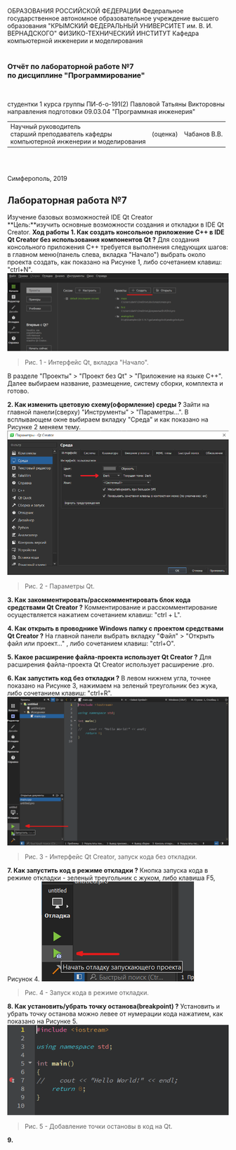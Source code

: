 ОБРАЗОВАНИЯ РОССИЙСКОЙ ФЕДЕРАЦИИ
Федеральное государственное автономное образовательное учреждение высшего образования
"КРЫМСКИЙ ФЕДЕРАЛЬНЫЙ УНИВЕРСИТЕТ им. В. И. ВЕРНАДСКОГО"
ФИЗИКО-ТЕХНИЧЕСКИЙ ИНСТИТУТ
Кафедра компьютерной инженерии и моделирования
<br/><br/>

### Отчёт по лабораторной работе №7<br/> по дисциплине "Программирование"
<br/>

студентки 1 курса группы ПИ-б-о-191(2)
Павловой Татьяны Викторовны
направления подготовки 09.03.04 "Программная инженерия"
<br/>

<table>
<tr><td>Научный руководитель<br/> старший преподаватель кафедры<br/> компьютерной инженерии и моделирования</td>
<td>(оценка)</td>
<td>Чабанов В.В.</td>
</tr>
</table>
<br/><br/>

Симферополь, 2019
## Лабораторная работа №7
Изучение базовых возможностей IDE Qt Creator</br>
**Цель:**изучить основные возможности создания и откладки в IDE Qt Creator.
**Ход работы**
**1. Как создать консольное приложение C++ в IDE Qt Creator без использования компонентов Qt ?**
Для создания консольного приложения С++ требуется выполнения следующих шагов: в главном меню(панель слева, вкладка "Начало") выбрать около проекта создать, как показано на Рисунке 1, либо сочетанием клавиш: "сtrl+N".
![1](https://github.com/dark-angel-jpg/Lab/blob/master/image%20for%20lab%207/1.png?raw=true)
>Рис. 1 - Интерфейс Qt, вкладка "Начало".

В разделе "Проекты" > "Проект без Qt" > "Приложение на языке С++". Далее выбираем название, размещение, систему сборки, комплекта и готово.

**2. Как изменить цветовую схему(оформление) среды ?**
Зайти на главной панели(сверху) "Инструменты" > "Параметры...". В всплывающем окне выбираем вкладку "Среда" и как показано на Рисунке 2 меняем тему.
![2](https://github.com/dark-angel-jpg/Lab/blob/master/image%20for%20lab%207/2.png?raw=true)
>Рис. 2 - Параметры Qt. 

**3. Как закомментировать/расскомментировать блок кода средствами Qt Creator ?**
Комментирование и расскомментирование осуществляется нажатием сочетанием клавиш: "ctrl + L".

**4. Как открыть в проводнике Windows папку с проектом средствами Qt Creator ?**
На главной панели выбрать вкладку "Файл" > "Открыть файл или проект..." , либо сочетанием клавиш: "ctrl+O".

**5. Какое расширение файла-проекта использует Qt Creator ?**
Для расширения файла-проекта Qt Creator использует расширение .pro. 

**6. Как запустить код без откладки ?**
В левом нижнем угла, точнее показано на Рисунке 3, нажимаем на зеленый треугольник без жука, либо сочетанием клавиш: "ctrl+R".
![3](https://github.com/dark-angel-jpg/Lab/blob/master/image%20for%20lab%207/3.png?raw=true)
>Рис. 3 - Интерфейс Qt Creator, запуск кода без откладки.

**7. Как запустить код в режиме откладки ?**
Кнопка запуска кода в режиме откладки - зеленый треугольник с жуком, либо клавиша F5, Рисунок 4.
![4](https://github.com/dark-angel-jpg/Lab/blob/master/image%20for%20lab%207/4.png?raw=true)
>Рис. 4 - Запуск кода в режиме откладки.

**8. Как установить/убрать точку останова(breakpoint) ?**
Установить и убрать точку останова можно левее от нумерации кода нажатием, как показано на Рисунке 5.
![5](https://github.com/dark-angel-jpg/Lab/blob/master/image%20for%20lab%207/5.png?raw=true)
>Рис. 5 - Добавление точки остановы в код на Qt.

**9.**
